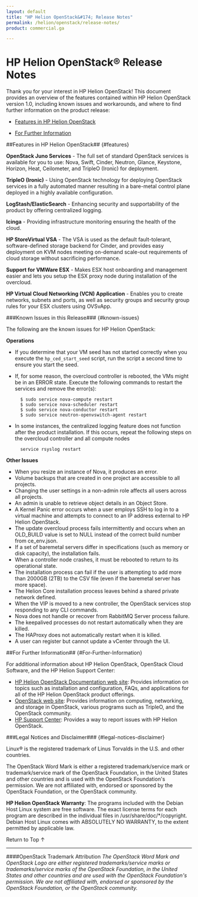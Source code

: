 ```yaml
---
layout: default
title: "HP Helion OpenStack&#174; Release Notes"
permalink: /helion/openstack/release-notes/
product: commercial.ga

---
```

<!--PUBLISHED-->


<script>

function PageRefresh {
onLoad="window.refresh"
}

PageRefresh();

</script>
<!--
<p style="font-size: small;"> <a href="/helion/openstack/">&#9664; PREV | <a href="/helion/openstack/">&#9650; UP</a> | <a href="/helion/openstack/faq/">NEXT &#9654; </a></p>
-->
# HP Helion OpenStack&reg; Release Notes

Thank you for your interest in HP Helion OpenStack! This document provides an overview of the features contained within HP Helion OpenStack version 1.0, including known issues and workarounds, and where to find further information on the product release:

* [Features in HP Helion OpenStack](#features) 

* [For Further Information](#For-Further-Information) 

##Features in HP Helion OpenStack## {#features}

**OpenStack Juno Services** - The full set of standard OpenStack services is available for you to use: Nova, Swift, Cinder, Neutron, Glance, Keystone, Horizon, Heat, Ceilometer, and TripleO (Ironic) for deployment.

**TripleO (Ironic)** - Using OpenStack technology for deploying OpenStack services in a fully automated manner resulting in a bare-metal control plane deployed in a highly available configuration.

**LogStash/ElasticSearch** - Enhancing security and supportability of the product by offering centralized logging.

**Icinga** - Providing infrastructure monitoring ensuring the health of the cloud. 

**HP StoreVirtual VSA** - The VSA is used as the default fault-tolerant, software-defined storage backend for Cinder, and provides easy deployment on KVM nodes meeting on-demand scale-out requirements of cloud storage without sacrificing performance.

**Support for VMWare ESX** - Makes ESX host onboarding and management easier and lets you setup the ESX proxy node during installation of the overcloud. 

**HP Virtual Cloud Networking (VCN) Application** - Enables you to create networks, subnets and ports, as well as security groups and security group rules for your ESX clusters using OVSvApp.

###Known Issues in this Release### {#known-issues}

The following are the known issues for HP Helion OpenStack:

**Operations**

* If you determine that your VM seed has not started correctly when you execute the `hp_ced_start_seed` script, run the script a second time to ensure you start the seed.
* If, for some reason, the overcloud controller is rebooted, the VMs might be in an ERROR state. Execute the following commands to restart the services and remove the error(s):
  
		$ sudo service nova-compute restart
		$ sudo service nova-scheduler restart
		$ sudo service nova-conductor restart
		$ sudo service neutron-openvswitch-agent restart

* In some instances, the centralized logging feature does not function after the  product installation. If this occurs, repeat the following steps on the overcloud controller and all compute nodes

        service rsyslog restart
        
**Other Issues**

* When you resize an instance of Nova, it produces an error.
* Volume backups that are created in one project are accessible to all projects.
* Changing the user settings in a non-admin role affects all users across all projects.
* An admin is unable to retrieve object details in an Object Store.
* A Kernel Panic error occurs when a user employs SSH to log in to a virtual machine and attempts to connect to an IP address external to HP Helion OpenStack.
* The update overcloud process fails intermittently and occurs when an OLD_BUILD value is set to NULL instead of the correct build number from ce_env.json.
* If a set of baremetal servers differ in specifications (such as memory or disk capacity), the installation fails.
* When a controller node crashes, it must be rebooted to return to its operational state.
* The installation process can fail if the user is attempting to add more than 2000GB (2TB) to the CSV file (even if the baremetal server has more space).
* The Helion Core installation process leaves behind a shared private network defined.
* When the VIP is moved to a new controller, the OpenStack services stop responding to any CLI commands.
* Nova does not handle or recover from RabbitMQ Server process failure.
* The keepalived processes do not restart automatically when they are killed.
* The HAProxy does not automatically restart when it is killed.
* A user can register but cannot update a vCenter through the UI. 


##For Further Information## {#For-Further-Information}

For additional information about HP Helion OpenStack, OpenStack Cloud Software, and the HP Helion Support Center:

* [HP Helion OpenStack Documentation web site](/helion/openstack/): Provides information on topics such as installation and configuration, FAQs, and applications for all of the HP Helion OpenStack product offerings.
* [OpenStack web site](http://www.openstack.org/): Provides information on computing, networking, and storage in OpenStack, various programs such as TripleO, and the OpenStack community.
* [HP Support Center](http://us-support.external.hp.com/portal/site/hpsc/public): Provides a way to report issues with HP Helion OpenStack.


###Legal Notices and Disclaimer### {#legal-notices-disclaimer}

<!--See the [HP Helion OpenStack Open Source and Third-Party Software License Agreements](/helion/openstack/commercial-3rd-party-license-agreements/).-->

Linux&reg; is the registered trademark of Linus Torvalds in the U.S. and other countries.

The OpenStack Word Mark is either a registered trademark/service mark or trademark/service mark of the OpenStack Foundation, in the United States and other countries and is used with the OpenStack Foundation's permission. We are not affiliated with, endorsed or sponsored by the OpenStack Foundation, or the OpenStack community.

**HP Helion OpenStack Warranty**: 
The programs included with the Debian Host Linux system are free software. The exact license terms for each program are described in the individual files in /usr/share/doc/*/copyright. Debian Host Linux comes with ABSOLUTELY NO WARRANTY, to the extent permitted by applicable law.

<a href="#top" style="padding:14px 0px 14px 0px; text-decoration: none;"> Return to Top &#8593; </a>

----
####OpenStack Trademark Attribution
*The OpenStack Word Mark and OpenStack Logo are either registered trademarks/service marks or trademarks/service marks of the OpenStack Foundation, in the United States and other countries and are used with the OpenStack Foundation's permission. We are not affiliated with, endorsed or sponsored by the OpenStack Foundation, or the OpenStack community.*